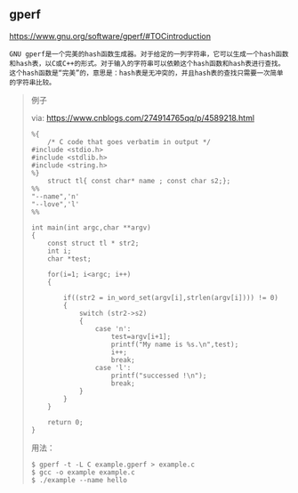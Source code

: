

## gperf

https://www.gnu.org/software/gperf/#TOCintroduction

```
GNU gperf是一个完美的hash函数生成器。对于给定的一列字符串，它可以生成一个hash函数和hash表，以C或C++的形式。对于输入的字符串可以依赖这个hash函数和hash表进行查找。这个hash函数是“完美”的，意思是：hash表是无冲突的，并且hash表的查找只需要一次简单的字符串比较。
```



> 例子
>
> via: https://www.cnblogs.com/274914765qq/p/4589218.html
>
> ```
> %{
>     /* C code that goes verbatim in output */
> #include <stdio.h>
> #include <stdlib.h>
> #include <string.h>
> %}
>     struct tl{ const char* name ; const char s2;};
> %%
> "--name",'n'
> "--love",'l'
> %%
> 
> int main(int argc,char **argv)
> {
>     const struct tl * str2;
>     int i;
>     char *test;
> 
>     for(i=1; i<argc; i++)
>     {
> 
>         if((str2 = in_word_set(argv[i],strlen(argv[i]))) != 0)
>         {
>             switch (str2->s2)
>             {
>                 case 'n':
>                     test=argv[i+1];
>                     printf("My name is %s.\n",test);
>                     i++;
>                     break;
>                 case 'l':
>                     printf("successed !\n");
>                     break;
>             }
>         }
>     }
> 
>     return 0;
> }
> ```
>
> 用法：
>
> ```
> $ gperf -t -L C example.gperf > example.c
> $ gcc -o example example.c
> $ ./example --name hello
> ```
>
> 